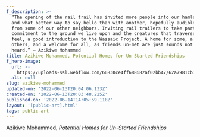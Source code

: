 ```yaml
---
f_description: >-
  “The opening of the rail trail has invited more people into our hamlet home,
  and what better way to say hello than with another, hopefully audible, hello,
  from some of our other neighbors. Inviting rail trailers to take part in our
  commitment to the ground we live upon and the creatures that traverse it is, I
  feel, a good introduction to the Wassaic Project. A home for some, a hello for
  others, and a welcome for all, as friends un-met are just sounds not yet
  heard.” — Azikiwe Mohammed
title: Azikiwe Mohammed, Potential Homes for Un-Started Friendships
f_hero-image:
  url: >-
    https://uploads-ssl.webflow.com/60830ce4ff688682af02bb47/62a7981cb3f9f84a4d2322bc_wassaic-project-artist-azikiwe-mohammed-potential-homes-for-unstarted-friendships-2021.jpg
  alt: null
slug: azikiwe-mohammed
updated-on: '2022-06-13T20:04:06.133Z'
created-on: '2022-06-13T20:03:48.225Z'
published-on: '2022-06-14T14:05:59.118Z'
layout: '[public-art].html'
tags: public-art
---
```


Azikiwe Mohammed, _Potential Homes for Un-Started Friendships_
